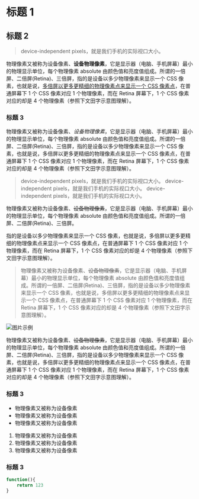 # 标题 1


## 标题 2

> device-independent pixels，就是我们手机的实际视口大小。

物理像素又被称为设备像素、**设备物理像素**，它是显示器（电脑、手机屏幕）最小的物理显示单位，每个物理像素 absolute 由颜色值和亮度值组成。所谓的一倍屏、二倍屏(Retina)、三倍屏，指的是设备以多少物理像素来显示一个 CSS 像素，也就是说，[多倍屏以更多更精细的物理像素点来显示一个 CSS 像素点](http://www.baidu.com)，在普通屏幕下 1 个 CSS 像素对应 1 个物理像素，而在 Retina 屏幕下，1 个 CSS 像素对应的却是 4 个物理像素（参照下文田字示意图理解）。

### 标题 3

物理像素又被称为设备像素、*设备物理像素*，它是显示器（电脑、手机屏幕）最小的物理显示单位，每个物理像素 absolute 由颜色值和亮度值组成。所谓的一倍屏、二倍屏(Retina)、三倍屏，指的是设备以多少物理像素来显示一个 CSS 像素，也就是说，多倍屏以更多更精细的物理像素点来显示一个 CSS 像素点，在普通屏幕下 1 个 CSS 像素对应 1 个物理像素，而在 Retina 屏幕下，1 个 CSS 像素对应的却是 4 个物理像素（参照下文田字示意图理解）。

> device-independent pixels，就是我们手机的实际视口大小。
> device-independent pixels，就是我们手机的实际视口大小。
> device-independent pixels，就是我们手机的实际视口大小。

物理像素又被称为设备像素、~~设备物理像素~~，它是显示器（电脑、手机屏幕）最小的物理显示单位，每个物理像素 absolute 由颜色值和亮度值组成。所谓的一倍屏、二倍屏(Retina)、三倍屏。

指的是设备以多少物理像素来显示一个 CSS 像素，也就是说，多倍屏以更多更精细的物理像素点来显示一个 CSS 像素点，在普通屏幕下 1 个 CSS 像素对应 1 个物理像素，而在 Retina 屏幕下，1 个 CSS 像素对应的却是 4 个物理像素（参照下文田字示意图理解）。

> 物理像素又被称为设备像素、~~设备物理像素~~，它是显示器（电脑、手机屏幕）最小的物理显示单位，每个物理像素 absolute 由颜色值和亮度值组成。所谓的一倍屏、二倍屏(Retina)、三倍屏，指的是设备以多少物理像素来显示一个 CSS 像素，也就是说，多倍屏以更多更精细的物理像素点来显示一个 CSS 像素点，在普通屏幕下 1 个 CSS 像素对应 1 个物理像素，而在 Retina 屏幕下，1 个 CSS 像素对应的却是 4 个物理像素（参照下文田字示意图理解）。

![图片示例](/images/banner-12.jpeg)

物理像素又被称为设备像素、~~设备物理像素~~，它是显示器（电脑、手机屏幕）最小的物理显示单位，每个物理像素 absolute 由颜色值和亮度值组成。所谓的一倍屏、二倍屏(Retina)、三倍屏，指的是设备以多少物理像素来显示一个 CSS 像素，也就是说，多倍屏以更多更精细的物理像素点来显示一个 CSS 像素点，在普通屏幕下 1 个 CSS 像素对应 1 个物理像素，而在 Retina 屏幕下，1 个 CSS 像素对应的却是 4 个物理像素（参照下文田字示意图理解）。

### 标题 3

- 物理像素又被称为设备像素
- 物理像素又被称为设备像素
- 物理像素又被称为设备像素

1. 物理像素又被称为设备像素
2. 物理像素又被称为设备像素
3. 物理像素又被称为设备像素

### 标题 3

```js
function(){
    return 123
}
```